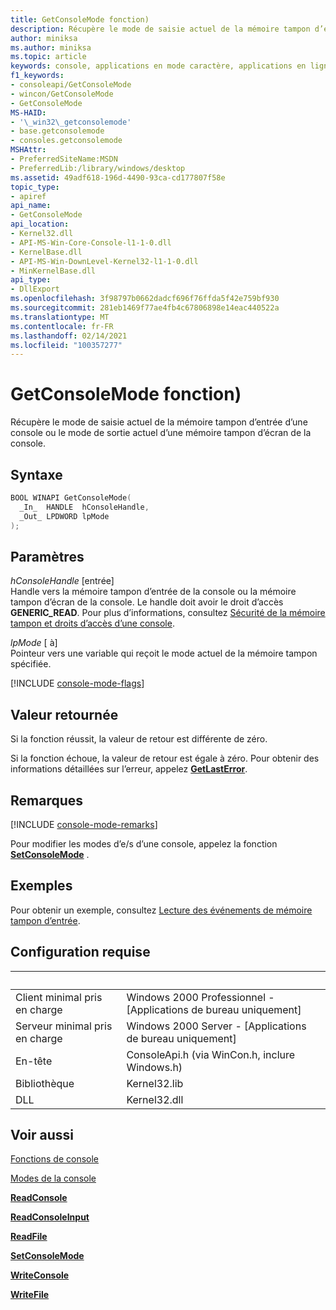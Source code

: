 ```yaml
---
title: GetConsoleMode fonction)
description: Récupère le mode de saisie actuel de la mémoire tampon d’entrée d’une console ou le mode de sortie actuel d’une mémoire tampon d’écran de la console.
author: miniksa
ms.author: miniksa
ms.topic: article
keywords: console, applications en mode caractère, applications en ligne de commande, applications de terminal, API console
f1_keywords:
- consoleapi/GetConsoleMode
- wincon/GetConsoleMode
- GetConsoleMode
MS-HAID:
- '\_win32\_getconsolemode'
- base.getconsolemode
- consoles.getconsolemode
MSHAttr:
- PreferredSiteName:MSDN
- PreferredLib:/library/windows/desktop
ms.assetid: 49adf618-196d-4490-93ca-cd177807f58e
topic_type:
- apiref
api_name:
- GetConsoleMode
api_location:
- Kernel32.dll
- API-MS-Win-Core-Console-l1-1-0.dll
- KernelBase.dll
- API-MS-Win-DownLevel-Kernel32-l1-1-0.dll
- MinKernelBase.dll
api_type:
- DllExport
ms.openlocfilehash: 3f98797b0662dadcf696f76ffda5f42e759bf930
ms.sourcegitcommit: 281eb1469f77ae4fb4c67806898e14eac440522a
ms.translationtype: MT
ms.contentlocale: fr-FR
ms.lasthandoff: 02/14/2021
ms.locfileid: "100357277"
---
```

# <a name="getconsolemode-function"></a>GetConsoleMode fonction)

Récupère le mode de saisie actuel de la mémoire tampon d’entrée d’une console ou le mode de sortie actuel d’une mémoire tampon d’écran de la console.

## <a name="syntax"></a>Syntaxe

```C
BOOL WINAPI GetConsoleMode(
  _In_  HANDLE  hConsoleHandle,
  _Out_ LPDWORD lpMode
);
```

## <a name="parameters"></a>Paramètres

*hConsoleHandle* \[entrée\]  
Handle vers la mémoire tampon d’entrée de la console ou la mémoire tampon d’écran de la console. Le handle doit avoir le droit d’accès **GENERIC\_READ**. Pour plus d’informations, consultez [Sécurité de la mémoire tampon et droits d’accès d’une console](console-buffer-security-and-access-rights.md).

*lpMode* \[ à\]  
Pointeur vers une variable qui reçoit le mode actuel de la mémoire tampon spécifiée.

[!INCLUDE [console-mode-flags](./includes/console-mode-flags.md)]

## <a name="return-value"></a>Valeur retournée

Si la fonction réussit, la valeur de retour est différente de zéro.

Si la fonction échoue, la valeur de retour est égale à zéro. Pour obtenir des informations détaillées sur l’erreur, appelez [**GetLastError**](/windows/win32/api/errhandlingapi/nf-errhandlingapi-getlasterror).

## <a name="remarks"></a>Remarques

[!INCLUDE [console-mode-remarks](./includes/console-mode-remarks.md)]

Pour modifier les modes d’e/s d’une console, appelez la fonction [**SetConsoleMode**](setconsolemode.md) .

## <a name="examples"></a>Exemples

Pour obtenir un exemple, consultez [Lecture des événements de mémoire tampon d’entrée](reading-input-buffer-events.md).

## <a name="requirements"></a>Configuration requise

| &nbsp; | &nbsp; |
|-|-|
| Client minimal pris en charge | Windows 2000 Professionnel - \[Applications de bureau uniquement\] |
| Serveur minimal pris en charge | Windows 2000 Server - \[Applications de bureau uniquement\] |
| En-tête | ConsoleApi.h (via WinCon.h, inclure Windows.h) |
| Bibliothèque | Kernel32.lib |
| DLL | Kernel32.dll |

## <a name="see-also"></a>Voir aussi

[Fonctions de console](console-functions.md)

[Modes de la console](console-modes.md)

[**ReadConsole**](readconsole.md)

[**ReadConsoleInput**](readconsoleinput.md)

[**ReadFile**](/windows/win32/api/fileapi/nf-fileapi-readfile)

[**SetConsoleMode**](setconsolemode.md)

[**WriteConsole**](writeconsole.md)

[**WriteFile**](/windows/win32/api/fileapi/nf-fileapi-writefile)
